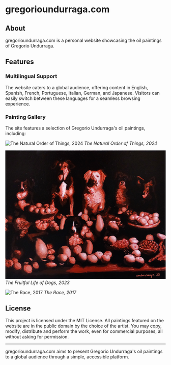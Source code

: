 # gregorioundurraga.com

## About

gregorioundurraga.com is a personal website showcasing the oil paintings of Gregorio Undurraga.

## Features

### Multilingual Support

The website caters to a global audience, offering content in English, Spanish, French, Portuguese, Italian, German, and Japanese. Visitors can easily switch between these languages for a seamless browsing experience.

### Painting Gallery

The site features a selection of Gregorio Undurraga's oil paintings, including:

![The Natural Order of Things, 2024](images/gundurraga/download/the-natural-order-of-things-2024.jpg)
_The Natural Order of Things, 2024_

![The Fruitful Life of Dogs, 2023](images/gundurraga/download/the-fruitful-life-of-dogs-2023.jpg)
_The Fruitful Life of Dogs, 2023_

![The Race, 2017](images/gundurraga/download/the-race-2017.jpg)
_The Race, 2017_

## License

This project is licensed under the MIT License. All paintings featured on the website are in the public domain by the choice of the artist. You may copy, modify, distribute and perform the work, even for commercial purposes, all without asking for permission.

---

gregorioundurraga.com aims to present Gregorio Undurraga's oil paintings to a global audience through a simple, accessible platform.

